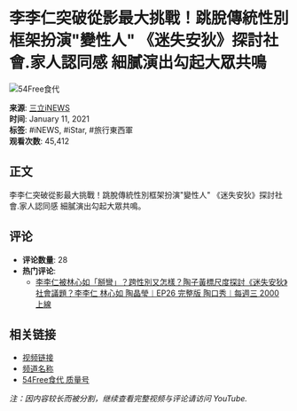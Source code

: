 # 李李仁突破從影最大挑戰！跳脫傳統性別框架扮演"變性人" 《迷失安狄》探討社會.家人認同感 細膩演出勾起大眾共鳴

![54Free食代](https://i.ytimg.com/an/Wv0Z10Itc4Xa-CQC2kKpcw/featured_channel.jpg?v=63d5e24f)

**来源**: [三立iNEWS](https://www.youtube.com/watch?v=5YeIvgXnx-w&list=PLgjxtKSCAp7KuWRZWzlmR5quJxCCnIZFn)  
**时间**: January 11, 2021  
**标签**: #iNEWS, #iStar, #旅行東西軍  
**观看次数**: 45,412  

## 正文

李李仁突破從影最大挑戰！跳脫傳統性別框架扮演"變性人" 《迷失安狄》探討社會.家人認同感 細膩演出勾起大眾共鳴。

## 评论

- **评论数量**: 28
- **热门评论**: 
    - [李李仁被林心如「掰彎」？跨性別又怎樣？陶子黃標尺度探討《迷失安狄》社會議題？李李仁 林心如 陶晶瑩︱EP26 完整版 陶口秀︱每週三 2000 上線](https://www.youtube.com/watch?v=cz_jUxqWYm4)

## 相关链接

- [视频链接](https://www.youtube.com/watch?v=5YeIvgXnx-w)
- [频道名称](https://www.youtube.com/channel/UCWv0Z10Itc4Xa-CQC2kKpcw)  
- [54Free食代 质量号](https://www.youtube.com/@54free)  

*注：因内容较长而被分割，继续查看完整视频与评论请访问 YouTube.*
<!-- tcd_original_link https://www.youtube.com/watch?v=SXVQsXwO_MA -->
